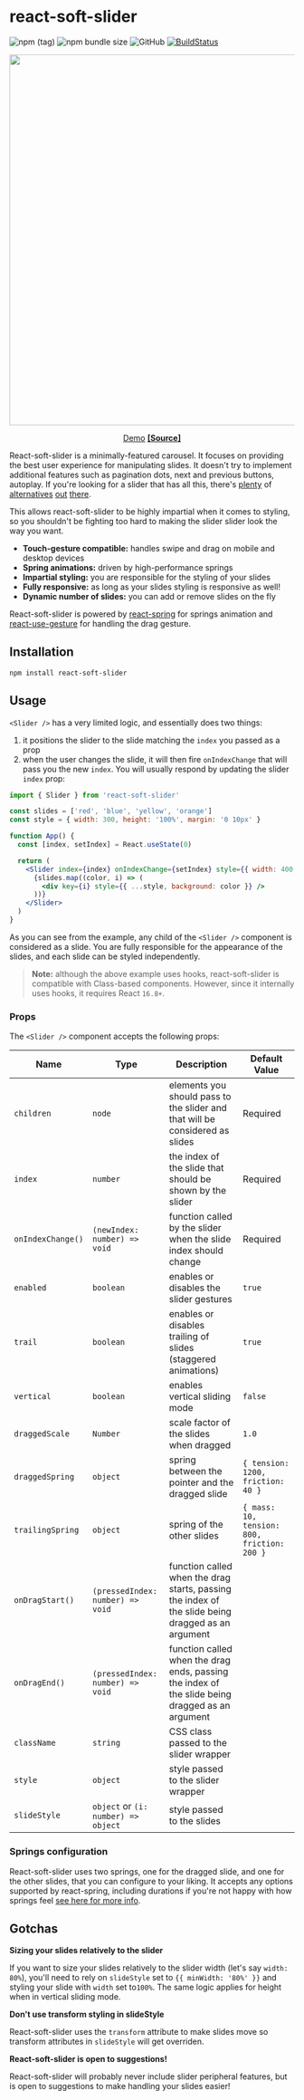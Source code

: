 # react-soft-slider

![npm (tag)](https://img.shields.io/npm/v/react-soft-slider.svg) ![npm bundle size](https://img.shields.io/bundlephobia/minzip/react-soft-slider.svg) ![GitHub](https://img.shields.io/github/license/dbismut/react-soft-slider.svg) [![BuildStatus](https://travis-ci.org/dbismut/react-soft-slider.svg)](https://travis-ci.org/dbismut/react-use-gesture)

<p align="middle">
  <a href="https://nwj6597vq4.codesandbox.io"><img src="https://i.imgur.com/Lh8l5tB.gif" width="655"/></a>
</p>
<p align="middle">
  <a href="https://nwj6597vq4.codesandbox.io">Demo</a>
    <a href="https://codesandbox.io/s/nwj6597vq4"><b>[Source]</b></a>
</p>

React-soft-slider is a minimally-featured carousel. It focuses on providing the best user experience for manipulating slides. It doesn't try to implement additional features such as pagination dots, next and previous buttons, autoplay. If you're looking for a slider that has all this, there's [plenty](https://github.com/akiran/react-slick) of [alternatives](https://github.com/FormidableLabs/nuka-carousel) [out](https://github.com/express-labs/pure-react-carousel) [there](https://github.com/voronianski/react-swipe).

This allows react-soft-slider to be highly impartial when it comes to styling, so you shouldn't be fighting too hard to making the slider slider look the way you want.

- **Touch-gesture compatible:** handles swipe and drag on mobile and desktop devices
- **Spring animations:** driven by high-performance springs
- **Impartial styling:** you are responsible for the styling of your slides
- **Fully responsive:** as long as your slides styling is responsive as well!
- **Dynamic number of slides:** you can add or remove slides on the fly

React-soft-slider is powered by [react-spring](https://github.com/react-spring/react-spring) for springs animation and [react-use-gesture](https://github.com/react-spring/react-use-gesture) for handling the drag gesture.

## Installation

```
npm install react-soft-slider
```

## Usage

`<Slider />` has a very limited logic, and essentially does two things:

1. it positions the slider to the slide matching the `index` you passed as a prop
2. when the user changes the slide, it will then fire `onIndexChange` that will pass you the new `index`. You will usually respond by updating the slider `index` prop:

```jsx
import { Slider } from 'react-soft-slider'

const slides = ['red', 'blue', 'yellow', 'orange']
const style = { width: 300, height: '100%', margin: '0 10px' }

function App() {
  const [index, setIndex] = React.useState(0)

  return (
    <Slider index={index} onIndexChange={setIndex} style={{ width: 400, height: 200 }}>
      {slides.map((color, i) => (
        <div key={i} style={{ ...style, background: color }} />
      ))}
    </Slider>
  )
}
```

As you can see from the example, any child of the `<Slider />` component is considered as a slide. You are fully responsible for the appearance of the slides, and each slide can be styled independently.

> **Note:** although the above example uses hooks, react-soft-slider is compatible with Class-based components. However, since it internally uses hooks, it requires React `16.8+`.

### Props

The `<Slider />` component accepts the following props:

| Name              | Type                                | Description                                                                                       | Default Value                               |
| ----------------- | ----------------------------------- | ------------------------------------------------------------------------------------------------- | ------------------------------------------- |
| `children`        | `node`                              | elements you should pass to the slider and that will be considered as slides                      | Required                                    |
| `index`           | `number`                            | the index of the slide that should be shown by the slider                                         | Required                                    |
| `onIndexChange()` | `(newIndex: number) => void`        | function called by the slider when the slide index should change                                  | Required                                    |
| `enabled`         | `boolean`                           | enables or disables the slider gestures                                                           | `true`                                      |
| `trail`           | `boolean`                           | enables or disables trailing of slides (staggered animations)                                     | `true`                                      |
| `vertical`        | `boolean`                           | enables vertical sliding mode                                                                     | `false`                                     |
| `draggedScale`    | `Number`                            | scale factor of the slides when dragged                                                           | `1.0`                                       |
| `draggedSpring`   | `object`                            | spring between the pointer and the dragged slide                                                  | `{ tension: 1200, friction: 40 }`           |
| `trailingSpring`  | `object`                            | spring of the other slides                                                                        | `{ mass: 10, tension: 800, friction: 200 }` |
| `onDragStart()`   | `(pressedIndex: number) => void`    | function called when the drag starts, passing the index of the slide being dragged as an argument |                                             |
| `onDragEnd()`     | `(pressedIndex: number) => void`    | function called when the drag ends, passing the index of the slide being dragged as an argument   |                                             |
| `className`       | `string`                            | CSS class passed to the slider wrapper                                                            |                                             |
| `style`           | `object`                            | style passed to the slider wrapper                                                                |                                             |
| `slideStyle`      | `object` or `(i: number) => object` | style passed to the slides                                                                        |                                             |

### Springs configuration

React-soft-slider uses two springs, one for the dragged slide, and one for the other slides, that you can configure to your liking. It accepts any options supported by react-spring, including durations if you're not happy with how springs feel [see here for more info](https://www.react-spring.io/docs/hooks/api).

## Gotchas

**Sizing your slides relatively to the slider**

If you want to size your slides relatively to the slider width (let's say `width: 80%`), you'll need to rely on `slideStyle` set to `{{ minWidth: '80%' }}` and styling your slide with `width` set to`100%`. The same logic applies for height when in vertical sliding mode.

**Don't use transform styling in slideStyle**

React-soft-slider uses the `transform` attribute to make slides move so transform attributes in `slideStyle` will get overriden.

**React-soft-slider is open to suggestions!**

React-soft-slider will probably never include slider peripheral features, but is open to suggestions to make handling your slides easier!
